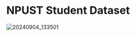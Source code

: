 # NPUST Student Dataset
![20240904_133501](https://github.com/user-attachments/assets/ba289840-f96f-4026-8f14-1e4d4420499a)




